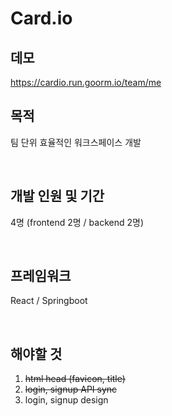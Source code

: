 # Card.io

## 데모

https://cardio.run.goorm.io/team/me

## 목적

팀 단위 효율적인 워크스페이스 개발

<br />

## 개발 인원 및 기간

4명 (frontend 2명 / backend 2명)

<br />

## 프레임워크

React / Springboot

<br />

## 해야할 것

1. ~~html head (favicon, title)~~
2. ~~login, signup API sync~~
3. login, signup design
